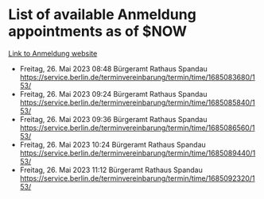 # List of available Anmeldung appointments as of $NOW
[Link to Anmeldung website](https://service.berlin.de/terminvereinbarung/termin/tag.php?termin=1&anliegen[]=120686&dienstleisterlist=122210,122217,327316,122219,327312,122227,327314,122231,327346,122243,327348,122254,122252,329742,122260,329745,122262,329748,122271,327278,122273,327274,122277,327276,330436,122280,327294,122282,327290,122284,327292,122291,327270,122285,327266,122286,327264,122296,327268,150230,329760,122297,327286,122294,327284,122312,329763,122314,329775,122304,327330,122311,327334,122309,327332,317869,122281,327352,122279,329772,122283,122276,327324,122274,327326,122267,329766,122246,327318,122251,327320,122257,327322,122208,327298,122226,327300&herkunft=http%3A%2F%2Fservice.berlin.de%2Fdienstleistung%2F120686%2F)
- Freitag, 26. Mai 2023 08:48 Bürgeramt Rathaus Spandau https://service.berlin.de/terminvereinbarung/termin/time/1685083680/153/
- Freitag, 26. Mai 2023 09:24 Bürgeramt Rathaus Spandau https://service.berlin.de/terminvereinbarung/termin/time/1685085840/153/
- Freitag, 26. Mai 2023 09:36 Bürgeramt Rathaus Spandau https://service.berlin.de/terminvereinbarung/termin/time/1685086560/153/
- Freitag, 26. Mai 2023 10:24 Bürgeramt Rathaus Spandau https://service.berlin.de/terminvereinbarung/termin/time/1685089440/153/
- Freitag, 26. Mai 2023 11:12 Bürgeramt Rathaus Spandau https://service.berlin.de/terminvereinbarung/termin/time/1685092320/153/
